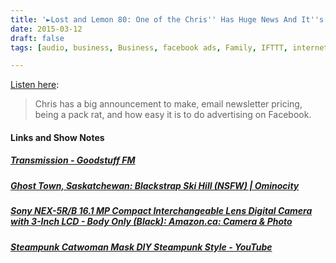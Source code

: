 ```yaml
---
title: '►Lost and Lemon 80: One of the Chris'' Has Huge News And It''s Not What You Think - Or Is It?'
date: 2015-03-12
draft: false
tags: [audio, business, Business, facebook ads, Family, IFTTT, internet, Lost and Lemon, Marketing, Podcasting]

---
```


[Listen here](http://goodstuff.fm/ll/80):

> Chris has a big announcement to make, email newsletter pricing, being a pack rat, and how easy it is to do advertising on Facebook.

#### Links and Show Notes

##### [Transmission - Goodstuff FM](http://ift.tt/1zAsotr)

##### [Ghost Town, Saskatchewan: Blackstrap Ski Hill (NSFW) | Ominocity](http://ift.tt/1Bacbcr)

##### [Sony NEX-5R/B 16.1 MP Compact Interchangeable Lens Digital Camera with 3-Inch LCD - Body Only (Black): Amazon.ca: Camera & Photo](http://ift.tt/1NQhveV)

##### [Steampunk Catwoman Mask DIY Steampunk Style - YouTube](http://ift.tt/1Bac9Bh)